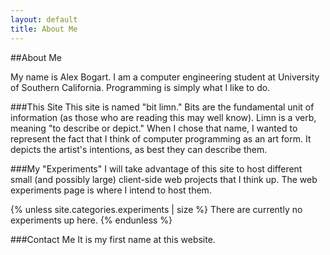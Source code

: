 ```yaml
---
layout: default
title: About Me
---
```


##About Me

My name is Alex Bogart. I am a computer engineering student at University of Southern California. Programming is simply what I like to do.

###This Site
This site is named "bit limn." Bits are the fundamental unit of information (as those who are reading this may well know). Limn is a verb, meaning "to describe or depict." When I chose that name, I wanted to represent the fact that I think of computer programming as an art form. It depicts the artist's intentions, as best they can describe them.

###My "Experiments"
I will take advantage of this site to host different small (and possibly large) client-side web projects that I think up. The web experiments page is where I intend to host them.

{% unless site.categories.experiments | size %}
There are currently no experiments up here.
{% endunless %}

###Contact Me
It is my first name at this website.